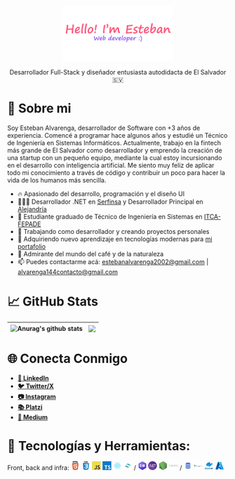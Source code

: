 <p align="center">
<a href="https://alvarenga144.github.io/">
<img width="50%" alt="Hola, soy Esteban. Desarrollador web!" src="./images/readme-hero-name.png" />
</a>
</p>
<p align="center">
Desarrollador Full-Stack y diseñador entusiasta autodidacta de El Salvador 🇸🇻
</p>

# 🩻 Sobre mi

Soy Esteban Alvarenga, desarrollador de Software con +3 años de experiencia. Comencé a programar hace algunos años y estudié un Técnico de Ingeniería en Sistemas Informáticos. Actualmente, trabajo en la fintech más grande de El Salvador como desarrollador y emprendo la creación de una startup con un pequeño equipo, mediante la cual estoy incursionando en el desarrollo con inteligencia artificial. Me siento muy feliz de aplicar todo mi conocimiento a través de código y contribuir un poco para hacer la vida de los humanos más sencilla.


- 🔥 Apasionado del desarrollo, programación y el diseño UI
- 👨🏻‍💻 Desarrollador .NET en [Serfinsa](https://www.redserfinsa.com/) y Desarrollador Principal en [Alejandría](https://alexandreya.com)
- 🔭 Estudiante graduado de Técnico de Ingeniería en Sistemas en [ITCA-FEPADE](https://www.itca.edu.sv/)
- 🚀 Trabajando como desarrollador y creando proyectos personales
- 🧠 Adquiriendo nuevo aprendizaje en tecnologías modernas para [mi portafolio](https://alvarenga144.github.io/)
- 🌿 Admirante del mundo del café y de la naturaleza
- 📫 Puedes contactarme acá: [estebanalvarenga2002@gmail.com](mailto:alvarenga144contacto@gmail.com) | [alvarenga144contacto@gmail.com](mailto:alvarenga144contacto@gmail.com)

# 📈 GitHub Stats

| <img align="center" src="https://github-readme-stats.vercel.app/api?username=Alvarenga144&show_icons=true&include_all_commits=true&theme=cobalt&hide_border=true" alt="Anurag's github stats" /> | <img align="center" src="https://github-readme-stats.vercel.app/api/top-langs/?username=Alvarenga144&layout=compact&theme=cobalt&hide_border=true" /> |
| ------------- | ------------- |

# 🌐 Conecta Conmigo

- [**💼 LinkedIn**](https://linkedin.com/in/alvarenga144)
- [**🐦 Twitter/X**](https://twitter.com/alvarenga144)
- [**📷 Instagram**](https://instagram.com/alvarenga_144)
- [**📚 Platzi**](https://platzi.com/p/Alvarenga144/)
- [**📰 Medium**](https://medium.com/@alvarenga144)

# 🔮 Tecnologías y Herramientas:

Front, back and infra:
<code><img height="20" alt="html" src="https://raw.githubusercontent.com/github/explore/80688e429a7d4ef2fca1e82350fe8e3517d3494d/topics/html/html.png"></code>
<code><img height="20" alt="css" src="https://raw.githubusercontent.com/github/explore/80688e429a7d4ef2fca1e82350fe8e3517d3494d/topics/css/css.png"></code>
<code><img height="20" alt="javascript" src="https://raw.githubusercontent.com/github/explore/80688e429a7d4ef2fca1e82350fe8e3517d3494d/topics/javascript/javascript.png"></code>
<code><img height="20" alt="javascript" src="https://raw.githubusercontent.com/github/explore/80688e429a7d4ef2fca1e82350fe8e3517d3494d/topics/typescript/typescript.png"></code>
<code><img height="20" alt="react" src="https://raw.githubusercontent.com/github/explore/80688e429a7d4ef2fca1e82350fe8e3517d3494d/topics/react/react.png"></code>
<code><img height="20" alt="react" src="https://raw.githubusercontent.com/github/explore/80688e429a7d4ef2fca1e82350fe8e3517d3494d/topics/tailwind/tailwind.png"></code>
/
<code><img height="20" alt="html" src="https://raw.githubusercontent.com/github/explore/80688e429a7d4ef2fca1e82350fe8e3517d3494d/topics/csharp/csharp.png"></code>
<code><img height="20" alt="html" src="https://raw.githubusercontent.com/github/explore/80688e429a7d4ef2fca1e82350fe8e3517d3494d/topics/dotnet/dotnet.png"></code>
<code><img height="20" alt="nodejs" src="https://raw.githubusercontent.com/github/explore/5c058a388828bb5fde0bcafd4bc867b5bb3f26f3/topics/nodejs/nodejs.png"></code>
<code><img height="20" alt="nodejs" src="https://raw.githubusercontent.com/github/explore/5c058a388828bb5fde0bcafd4bc867b5bb3f26f3/topics/express/express.png"></code>
/
<code><img height="20" alt="sql" src="https://raw.githubusercontent.com/github/explore/80688e429a7d4ef2fca1e82350fe8e3517d3494d/topics/sql/sql.png"></code>
<code><img height="20" alt="mysql" src="https://raw.githubusercontent.com/github/explore/80688e429a7d4ef2fca1e82350fe8e3517d3494d/topics/mongodb/mongodb.png"></code>
<code><img height="20" alt="nodejs" src="https://raw.githubusercontent.com/github/explore/5c058a388828bb5fde0bcafd4bc867b5bb3f26f3/topics/docker/docker.png"></code>
<code><img height="20" alt="mysql" src="https://raw.githubusercontent.com/github/explore/80688e429a7d4ef2fca1e82350fe8e3517d3494d/topics/azure/azure.png"></code>
